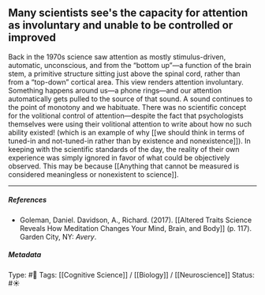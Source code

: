 ## Many scientists see's the capacity for attention as involuntary and unable to be controlled or improved  # 

Back in the 1970s science saw attention as mostly stimulus-driven, automatic, unconscious, and from the “bottom up”—a function of the brain stem, a primitive structure sitting just above the spinal cord, rather than from a “top-down” cortical area. This view renders attention involuntary. Something happens around us—a phone rings—and our attention automatically gets pulled to the source of that sound. A sound continues to the point of monotony and we habituate. There was no scientific concept for the volitional control of attention—despite the fact that psychologists themselves were using their volitional attention to write about how no such ability existed! (which is an example of why [[we should think in terms of tuned-in and not-tuned-in rather than by existence and nonexistence]]). In keeping with the scientific standards of the day, the reality of their own experience was simply ignored in favor of what could be objectively observed. This may be because [[Anything that cannot be measured is considered meaningless or nonexistent to science]]. 

___

##### References

- Goleman, Daniel. Davidson, A., Richard. (2017). [[Altered Traits Science Reveals How Meditation Changes Your Mind, Brain, and Body]] (p. 117). Garden City, NY: _Avery_.

##### Metadata

Type: #🔴 
Tags: [[Cognitive Science]] / [[Biology]] / [[Neuroscience]]
Status: #☀️ 